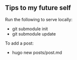 ## Tips to my future self

Run the following to serve locally:

* git submodule init
* git submodule update

To add a post:

* hugo new posts/post.md 
